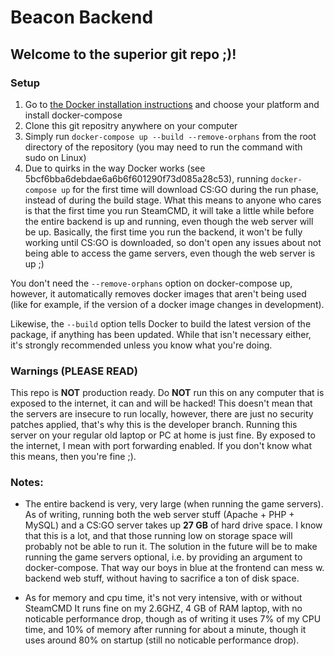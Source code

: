 # Beacon Backend
## Welcome to the superior git repo ;)!
### Setup
1. Go to [the Docker installation instructions](https://docs.docker.com/compose/install/) and choose your platform and install docker-compose
2. Clone this git repositry anywhere on your computer
3. Simply run `docker-compose up --build --remove-orphans` from the root directory of the repository (you may need to run the command with sudo on Linux)
4. Due to quirks in the way Docker works (see 5bcf6bba6debdae6a6b6f601290f73d085a28c53), running `docker-compose up` for the first time will download CS:GO during the run phase, instead of during the build stage. What this means to anyone who cares is that the first time you run SteamCMD, it will take a little while before the entire backend is up and running, even though the web server will be up. Basically, the first time you run the backend, it won't be fully working until CS:GO is downloaded, so don't open any issues about not being able to access the game servers, even though the web server is up ;)

You don't need the `--remove-orphans` option on docker-compose up, however, it automatically removes docker images that aren't being used (like for example, if the version of a docker image changes in development). 

Likewise, the `--build` option tells Docker to build the latest version of the package, if anything has been updated. While that isn't necessary either, it's strongly recommended unless you know what you're doing.

### **Warnings** (PLEASE READ)
This repo is **NOT** production ready. Do **NOT** run this on any computer that is exposed to the internet, it can and will be hacked! This doesn't mean that the servers are insecure to run locally, however, there are just no security patches applied, that's why this is the developer branch. Running this server on your regular old laptop or PC at home is just fine. By exposed to the internet, I mean with port forwarding enabled. If you don't know what this means, then you're fine ;). 


### Notes:
* The entire backend is very, very large (when running the game servers). As of writing, running both the web server stuff (Apache + PHP + MySQL) and a CS:GO server takes up **27 GB** of hard drive space. I know that this is a lot, and that those running low on storage space will probably not be able to run it. The solution in the future will be to make running the game servers optional, i.e. by providing an argument to docker-compose. That way our boys in blue at the frontend can mess w. backend web stuff, without having to sacrifice a ton of disk space.

* As for memory and cpu time, it's not very intensive, with or without SteamCMD It runs fine on my 2.6GHZ, 4 GB of RAM laptop, with no noticable performance drop, though as of writing it uses 7% of my CPU time, and 10% of memory after running for about a minute, though it uses around 80% on startup (still no noticable performance drop).
